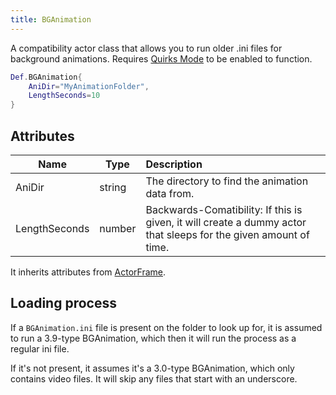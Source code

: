 ```yaml
---
title: BGAnimation
---
```


A compatibility actor class that allows you to run older .ini files for background animations. Requires [Quirks Mode](/user-guide/config/preferences/#quirksmode) to be enabled to function.

```lua
Def.BGAnimation{
    AniDir="MyAnimationFolder",
    LengthSeconds=10
}
```

## Attributes

| Name | Type | Description |
| ---- | ---- | :---------- |
AniDir | string | The directory to find the animation data from.
LengthSeconds | number | Backwards-Comatibility: If this is given, it will create a dummy actor that sleeps for the given amount of time.

It inherits attributes from [ActorFrame](../actorframe/#attributes).

## Loading process

If a `BGAnimation.ini` file is present on the folder to look up for, it is assumed to run a 3.9-type BGAnimation, which then it will run the process as a regular ini file.

If it's not present, it assumes it's a 3.0-type BGAnimation, which only contains video files. It will skip any files that start with an underscore.
